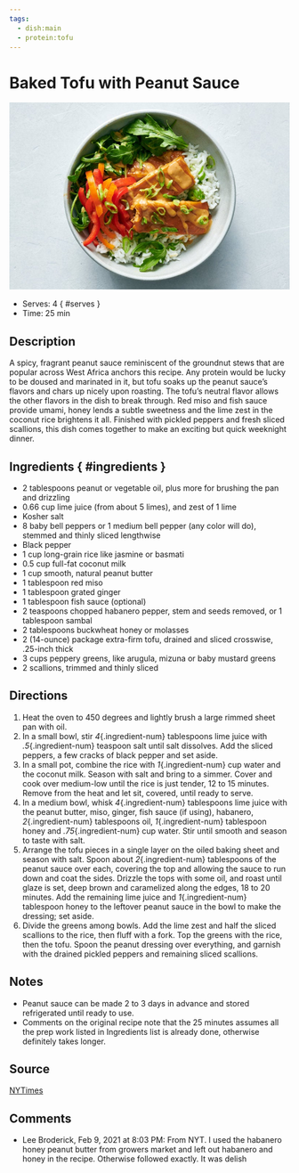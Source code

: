 ```yaml
---
tags:
  - dish:main
  - protein:tofu
---
```

# Baked Tofu with Peanut Sauce

![Recipe picture](../images/baked_tofu_with.jpg)

- Serves: 4
{ #serves }
- Time: 25 min

## Description

A spicy, fragrant peanut sauce reminiscent of the groundnut stews that are popular across West Africa anchors this recipe. Any protein would be lucky to be doused and marinated in it, but tofu soaks up the peanut sauce’s flavors and chars up nicely upon roasting. The tofu’s neutral flavor allows the other flavors in the dish to break through. Red miso and fish sauce provide umami, honey lends a subtle sweetness and the lime zest in the coconut rice brightens it all. Finished with pickled peppers and fresh sliced scallions, this dish comes together to make an exciting but quick weeknight dinner.

## Ingredients { #ingredients }

- 2 tablespoons peanut or vegetable oil, plus more for brushing the pan and drizzling
- 0.66 cup lime juice (from about 5 limes), and zest of 1 lime
- Kosher salt
- 8 baby bell peppers or 1 medium bell pepper (any color will do), stemmed and thinly sliced lengthwise
- Black pepper
- 1 cup long-grain rice like jasmine or basmati
- 0.5 cup full-fat coconut milk
- 1 cup smooth, natural peanut butter
- 1 tablespoon red miso
- 1 tablespoon grated ginger
- 1 tablespoon fish sauce (optional)
- 2 teaspoons chopped habanero pepper, stem and seeds removed, or 1 tablespoon sambal
- 2 tablespoons buckwheat honey or molasses
- 2 (14-ounce) package extra-firm tofu, drained and sliced crosswise, .25-inch thick
- 3 cups peppery greens, like arugula, mizuna or baby mustard greens
- 2 scallions, trimmed and thinly sliced

## Directions 

1. Heat the oven to 450 degrees and lightly brush a large rimmed sheet pan with oil.
2. In a small bowl, stir *4*{.ingredient-num} tablespoons lime juice with *.5*{.ingredient-num} teaspoon salt until salt dissolves. Add the sliced peppers, a few cracks of black pepper and set aside.
3. In a small pot, combine the rice with *1*{.ingredient-num} cup water and the coconut milk. Season with salt and bring to a simmer. Cover and cook over medium-low until the rice is just tender, 12 to 15 minutes. Remove from the heat and let sit, covered, until ready to serve.
4. In a medium bowl, whisk *4*{.ingredient-num} tablespoons lime juice with the peanut butter, miso, ginger, fish sauce (if using), habanero, *2*{.ingredient-num} tablespoons oil, *1*{.ingredient-num} tablespoon honey and *.75*{.ingredient-num} cup water. Stir until smooth and season to taste with salt.
5. Arrange the tofu pieces in a single layer on the oiled baking sheet and season with salt. Spoon about *2*{.ingredient-num} tablespoons of the peanut sauce over each, covering the top and allowing the sauce to run down and coat the sides. Drizzle the tops with some oil, and roast until glaze is set, deep brown and caramelized along the edges, 18 to 20 minutes. Add the remaining lime juice and *1*{.ingredient-num} tablespoon honey to the leftover peanut sauce in the bowl to make the dressing; set aside.
6. Divide the greens among bowls. Add the lime zest and half the sliced scallions to the rice, then fluff with a fork. Top the greens with the rice, then the tofu. Spoon the peanut dressing over everything, and garnish with the drained pickled peppers and remaining sliced scallions.

## Notes

- Peanut sauce can be made 2 to 3 days in advance and stored refrigerated until ready to use.
- Comments on the original recipe note that the 25 minutes assumes all the prep work listed in Ingredients list is already done, otherwise definitely takes longer.

## Source

[NYTimes](https://cooking.nytimes.com/recipes/1020530-baked-tofu-with-peanut-sauce-and-coconut-lime-rice)

## Comments

- Lee Broderick, Feb 9, 2021 at 8:03 PM: From NYT. I used the habanero honey peanut butter from growers market and left out habanero and honey in the recipe. Otherwise followed exactly. It was delish

